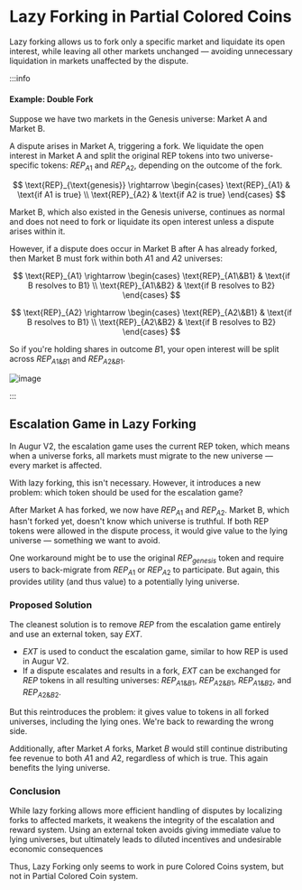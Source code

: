 # Lazy Forking in Partial Colored Coins

Lazy forking allows us to fork only a specific market and liquidate its open interest, while leaving all other markets unchanged — avoiding unnecessary liquidation in markets unaffected by the dispute.

:::info
#### Example: Double Fork

Suppose we have two markets in the Genesis universe: Market A and Market B.

A dispute arises in Market A, triggering a fork. We liquidate the open interest in Market A and split the original REP tokens into two universe-specific tokens: $REP_{A1}$ and $REP_{A2}$, depending on the outcome of the fork.

$$
\text{REP}_{\text{genesis}} \rightarrow 
\begin{cases}
\text{REP}_{A1} & \text{if A1 is true} \\
\text{REP}_{A2} & \text{if A2 is true}
\end{cases}
$$

Market B, which also existed in the Genesis universe, continues as normal and does not need to fork or liquidate its open interest unless a dispute arises within it.

However, if a dispute does occur in Market B after A has already forked, then Market B must fork within both $A1$ and $A2$ universes:

$$
\text{REP}_{A1} \rightarrow 
\begin{cases}
\text{REP}_{A1\&B1} & \text{if B resolves to B1} \\
\text{REP}_{A1\&B2} & \text{if B resolves to B2}
\end{cases}
$$

$$
\text{REP}_{A2} \rightarrow 
\begin{cases}
\text{REP}_{A2\&B1} & \text{if B resolves to B1} \\
\text{REP}_{A2\&B2} & \text{if B resolves to B2}
\end{cases}
$$

So if you're holding shares in outcome $B1$, your open interest will be split across $REP_{A1\&B1}$ and $REP_{A2\&B1}$.

![image](https://hackmd.io/_uploads/Hkf9kzN7xe.png)

:::

## Escalation Game in Lazy Forking

In Augur V2, the escalation game uses the current REP token, which means when a universe forks, all markets must migrate to the new universe — every market is affected.

With lazy forking, this isn't necessary. However, it introduces a new problem: which token should be used for the escalation game?

After Market A has forked, we now have $REP_{A1}$ and $REP_{A2}$. Market B, which hasn't forked yet, doesn't know which universe is truthful. If both REP tokens were allowed in the dispute process, it would give value to the lying universe — something we want to avoid.

One workaround might be to use the original $REP_{genesis}$ token and require users to back-migrate from $REP_{A1}$ or $REP_{A2}$ to participate. But again, this provides utility (and thus value) to a potentially lying universe.

### Proposed Solution

The cleanest solution is to remove $REP$ from the escalation game entirely and use an external token, say $EXT$.

* $EXT$ is used to conduct the escalation game, similar to how REP is used in Augur V2.
* If a dispute escalates and results in a fork, $EXT$ can be exchanged for $REP$ tokens in all resulting universes: $REP_{A1\&B1}$, $REP_{A2\&B1}$, $REP_{A1\&B2}$, and $REP_{A2\&B2}$.

But this reintroduces the problem: it gives value to tokens in all forked universes, including the lying ones. We're back to rewarding the wrong side.

Additionally, after Market $A$ forks, Market $B$ would still continue distributing fee revenue to both $A1$ and $A2$, regardless of which is true. This again benefits the lying universe.

### Conclusion

While lazy forking allows more efficient handling of disputes by localizing forks to affected markets, it weakens the integrity of the escalation and reward system. Using an external token avoids giving immediate value to lying universes, but ultimately leads to diluted incentives and undesirable economic consequences

Thus, Lazy Forking only seems to work in pure Colored Coins system, but not in Partial Colored Coin system.
